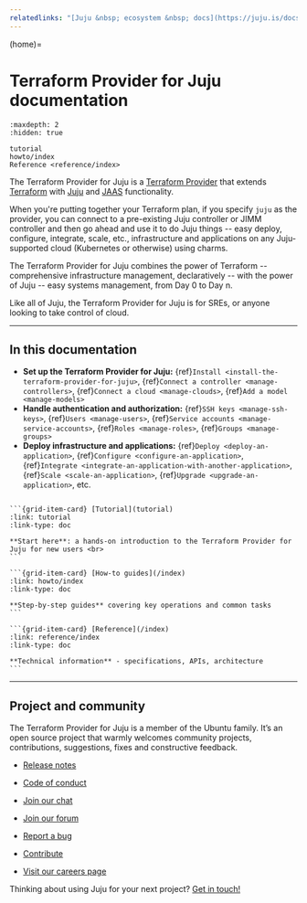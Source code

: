 ```yaml
---
relatedlinks: "[Juju &nbsp; ecosystem &nbsp; docs](https://juju.is/docs), [Terraform &nbsp; Provider &nbsp; Juju &nbsp; docs](https://documentation.ubuntu.com/terraform-provider-juju/), [JAAS &nbsp; docs](https://documentation.ubuntu.com/jaas/), [Jubilant &nbsp; docs](https://documentation.ubuntu.com/jubilant/), [Charmcraft &nbsp; docs](https://documentation.ubuntu.com/charmcraft/), [Ops &nbsp; docs](https://documentation.ubuntu.com/ops/), [Charmlibs &nbsp; docs](https://canonical-charmlibs.readthedocs-hosted.com/)"
---
```


(home)=
# Terraform Provider for Juju documentation

```{toctree}
:maxdepth: 2
:hidden: true

tutorial
howto/index
Reference <reference/index>
```

The Terraform Provider for Juju is a [Terraform Provider](https://developer.hashicorp.com/terraform/language/providers) that extends [Terraform](https://developer.hashicorp.com/terraform) with [Juju](https://documentation.ubuntu.com/juju) and [JAAS](https://documentation.ubuntu.com/jaas) functionality.

When you're putting together your Terraform plan, if you specify `juju` as the provider, you can connect to a pre-existing Juju controller or JIMM controller and then go ahead and use it to do Juju things -- easy deploy, configure, integrate, scale, etc., infrastructure and applications on any Juju-supported cloud (Kubernetes or otherwise) using charms.

The Terraform Provider for Juju combines the power of Terraform -- comprehensive infrastructure management, declaratively -- with the power of Juju -- easy systems management, from Day 0 to Day n.

Like all of Juju, the Terraform Provider for Juju is for SREs, or anyone looking to take control of cloud.

---------

## In this documentation

- **Set up the Terraform Provider for Juju:** {ref}`Install <install-the-terraform-provider-for-juju>`, {ref}`Connect a controller <manage-controllers>`, {ref}`Connect a cloud <manage-clouds>`, {ref}`Add a model <manage-models>`
- **Handle authentication and authorization:** {ref}`SSH keys <manage-ssh-keys>`, {ref}`Users <manage-users>`, {ref}`Service accounts <manage-service-accounts>`, {ref}`Roles <manage-roles>`, {ref}`Groups <manage-groups>`
- **Deploy infrastructure and applications:** {ref}`Deploy <deploy-an-application>`, {ref}`Configure <configure-an-application>`, {ref}`Integrate <integrate-an-application-with-another-application>`, {ref}`Scale <scale-an-application>`, {ref}`Upgrade <upgrade-an-application>`, etc.

````{grid} 1 1 1 1

```{grid-item-card} [Tutorial](tutorial)
:link: tutorial
:link-type: doc

**Start here**: a hands-on introduction to the Terraform Provider for Juju for new users <br>
```

```{grid-item-card} [How-to guides](/index)
:link: howto/index
:link-type: doc

**Step-by-step guides** covering key operations and common tasks
```

```{grid-item-card} [Reference](/index)
:link: reference/index
:link-type: doc

**Technical information** - specifications, APIs, architecture
```
````

---------

<!-- {ref}`tutorial-plan` | {ref}`tutorial-deploy-configure-integrate` | {ref}`tutorial-scale` -->


## Project and community

The Terraform Provider for Juju is a member of the Ubuntu family. It’s an open source project that warmly welcomes community projects, contributions, suggestions, fixes and constructive feedback.

* [Release notes](https://github.com/juju/terraform-provider-juju/releases )

* [Code of conduct](https://ubuntu.com/community/ethos/code-of-conduct)

* [Join our chat](https://matrix.to/#/#terraform-provider-juju:ubuntu.com)

* [Join our forum](https://discourse.charmhub.io/)

* [Report a bug](https://github.com/juju/terraform-provider-juju/issues/new?title=doc%3A+ADD+A+TITLE&body=DESCRIBE+THE+ISSUE%0A%0A---%0ADocument:%20index.md)

* [Contribute](https://github.com/juju/terraform-provider-juju/blob/main/CONTRIBUTING.md)

* [Visit our careers page](https://juju.is/careers)

Thinking about using Juju for your next project? [Get in touch!](https://canonical.com/contact-us)
